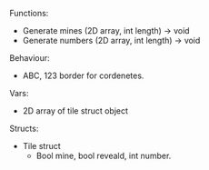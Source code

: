 


Functions:
- Generate mines (2D array, int length) -> void
- Generate numbers (2D array, int length) -> void

Behaviour:
- ABC, 123 border for cordenetes.



Vars:
- 2D array of tile struct object


Structs:
- Tile struct 
  - Bool mine, bool reveald, int number.
